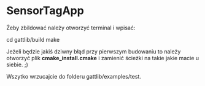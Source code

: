 # SensorTagApp




Żeby zbildować należy otworzyć terminal i wpisać:

cd gattlib/build
make



Jeżeli będzie jakiś dziwny błąd przy pierwszym budowaniu to należy otworzyć plik **cmake_install.cmake** i zamienić
ścieżki na takie jakie macie u siebie. ;)


Wszytko wrzucajcie do folderu gattlib/examples/test.